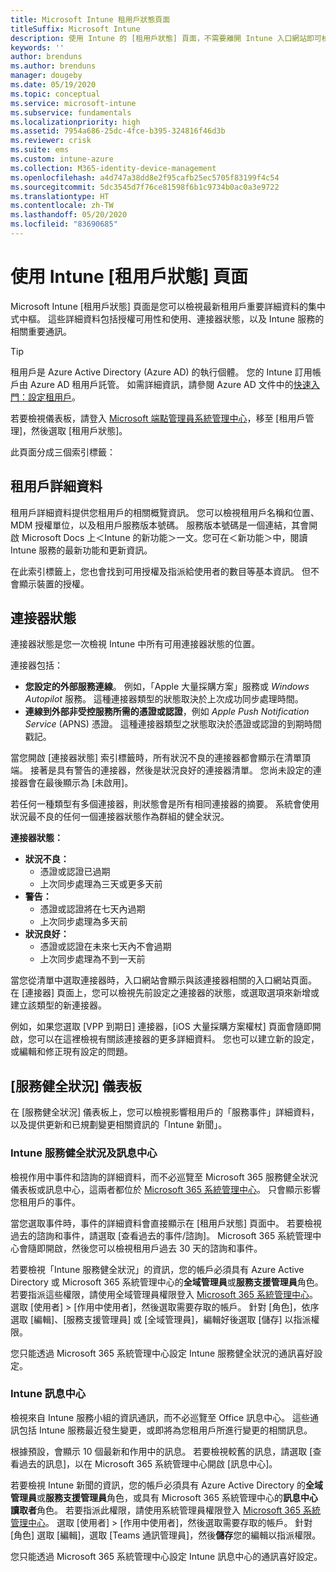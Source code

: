```yaml
---
title: Microsoft Intune 租用戶狀態頁面
titleSuffix: Microsoft Intune
description: 使用 Intune 的 [租用戶狀態] 頁面，不需要離開 Intune 入口網站即可檢視重要的租用戶詳細資料
keywords: ''
author: brenduns
ms.author: brenduns
manager: dougeby
ms.date: 05/19/2020
ms.topic: conceptual
ms.service: microsoft-intune
ms.subservice: fundamentals
ms.localizationpriority: high
ms.assetid: 7954a686-25dc-4fce-b395-324816f46d3b
ms.reviewer: crisk
ms.suite: ems
ms.custom: intune-azure
ms.collection: M365-identity-device-management
ms.openlocfilehash: a4d747a38dd8e2f95cafb25ec5705f83199f4c54
ms.sourcegitcommit: 5dc3545d7f76ce81598f6b1c9734b0ac0a3e9722
ms.translationtype: HT
ms.contentlocale: zh-TW
ms.lasthandoff: 05/20/2020
ms.locfileid: "83690685"
---
```

# <a name="use-the-intune-tenant-status-page"></a>使用 Intune [租用戶狀態] 頁面

Microsoft Intune [租用戶狀態] 頁面是您可以檢視最新租用戶重要詳細資料的集中式中樞。 這些詳細資料包括授權可用性和使用、連接器狀態，以及 Intune 服務的相關重要通訊。

> [!TIP]
> 租用戶是 Azure Active Directory (Azure AD) 的執行個體。 您的 Intune 訂用帳戶由 Azure AD 租用戶託管。 如需詳細資訊，請參閱 Azure AD 文件中的[快速入門：設定租用戶](https://docs.microsoft.com/azure/active-directory/develop/quickstart-create-new-tenant)。

若要檢視儀表板，請登入 [Microsoft 端點管理員系統管理中心](https://go.microsoft.com/fwlink/?linkid=2109431)，移至 [租用戶管理]，然後選取 [租用戶狀態]。

此頁面分成三個索引標籤：

## <a name="tenant-details"></a>租用戶詳細資料
租用戶詳細資料提供您租用戶的相關概覽資訊。 您可以檢視租用戶名稱和位置、MDM 授權單位，以及租用戶服務版本號碼。 服務版本號碼是一個連結，其會開啟 Microsoft Docs 上＜Intune 的新功能＞一文。您可在＜新功能＞中，閱讀 Intune 服務的最新功能和更新資訊。  

在此索引標籤上，您也會找到可用授權及指派給使用者的數目等基本資訊。 但不會顯示裝置的授權。

## <a name="connector-status"></a>連接器狀態
連接器狀態是您一次檢視 Intune 中所有可用連接器狀態的位置。  

連接器包括：
- **您設定的外部服務連線**。 例如，「Apple 大量採購方案」服務或 *Windows Autopilot* 服務。  這種連接器類型的狀態取決於上次成功同步處理時間。
- **連線到外部非受控服務所需的憑證或認證**，例如 *Apple Push Notification Service* (APNS) 憑證。 這種連接器類型之狀態取決於憑證或認證的到期時間戳記。  

當您開啟 [連接器狀態] 索引標籤時，所有狀況不良的連接器都會顯示在清單頂端。 接著是具有警告的連接器，然後是狀況良好的連接器清單。 您尚未設定的連接器會在最後顯示為 [未啟用]。

若任何一種類型有多個連接器，則狀態會是所有相同連接器的摘要。 系統會使用狀況最不良的任何一個連接器狀態作為群組的健全狀況。  

**連接器狀態：**
- **狀況不良：**
  - 憑證或認證已過期
  - 上次同步處理為三天或更多天前
- **警告：**
  - 憑證或認證將在七天內過期
  - 上次同步處理為多天前
- **狀況良好：**
  - 憑證或認證在未來七天內不會過期
  - 上次同步處理為不到一天前  

當您從清單中選取連接器時，入口網站會顯示與該連接器相關的入口網站頁面。 在 [連接器] 頁面上，您可以檢視先前設定之連接器的狀態，或選取選項來新增或建立該類型的新連接器。

例如，如果您選取 [VPP 到期日] 連接器，[iOS 大量採購方案權杖] 頁面會隨即開啟，您可以在這裡檢視有關該連接器的更多詳細資料。 您也可以建立新的設定，或編輯和修正現有設定的問題。

## <a name="service-health-dashboard"></a>[服務健全狀況] 儀表板  
在 [服務健全狀況] 儀表板上，您可以檢視影響租用戶的「服務事件」詳細資料，以及提供更新和已規劃變更相關資訊的「Intune 新聞」。

### <a name="intune-service-health-and-message-center"></a>Intune 服務健全狀況及訊息中心
檢視作用中事件和諮詢的詳細資料，而不必巡覽至 Microsoft 365 服務健全狀況儀表板或訊息中心，這兩者都位於 [Microsoft 365 系統管理中心](https://admin.microsoft.com)。 只會顯示影響您租用戶的事件。  

當您選取事件時，事件的詳細資料會直接顯示在 [租用戶狀態] 頁面中。 若要檢視過去的諮詢和事件，請選取 [查看過去的事件/諮詢]。 Microsoft 365 系統管理中心會隨即開啟，然後您可以檢視租用戶過去 30 天的諮詢和事件。  

若要檢視「Intune 服務健全狀況」的資訊，您的帳戶必須具有 Azure Active Directory 或 Microsoft 365 系統管理中心的**全域管理員**或**服務支援管理員**角色。 若要指派這些權限，請使用全域管理員權限登入 [Microsoft 365 系統管理中心](https://admin.microsoft.com)。 選取 [使用者] > [作用中使用者]，然後選取需要存取的帳戶。 針對 [角色]，依序選取 [編輯]、[服務支援管理員] 或 [全域管理員]，編輯好後選取 [儲存] 以指派權限。  

您只能透過 Microsoft 365 系統管理中心設定 Intune 服務健全狀況的通訊喜好設定。

### <a name="intune-message-center"></a>Intune 訊息中心  
檢視來自 Intune 服務小組的資訊通訊，而不必巡覽至 Office 訊息中心。 這些通訊包括 Intune 服務最近發生變更，或即將為您租用戶所進行變更的相關訊息。  

根據預設，會顯示 10 個最新和作用中的訊息。 若要檢視較舊的訊息，請選取 [查看過去的訊息]，以在 Microsoft 365 系統管理中心開啟 [訊息中心]。  

若要檢視 Intune 新聞的資訊，您的帳戶必須具有 Azure Active Directory 的**全域管理員**或**服務支援管理員**角色，或具有 Microsoft 365 系統管理中心的**訊息中心讀取者**角色。  若要指派此權限，請使用系統管理員權限登入 [Microsoft 365 系統管理中心](https://admin.microsoft.com)。 選取 [使用者] > [作用中使用者]，然後選取需要存取的帳戶。 針對 [角色] 選取 [編輯]，選取 [Teams 通訊管理員]，然後**儲存**您的編輯以指派權限。  

您只能透過 Microsoft 365 系統管理中心設定 Intune 訊息中心的通訊喜好設定。

